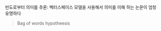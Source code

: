 


빈도로부터 의미를 추론: 벡터스페이스 모델을 사용해서 의미를 이해 하는 논문이 엄청 유명하다
> Bag of words hypotheesis

<!--stackedit_data:
eyJoaXN0b3J5IjpbMTExODU2NTQ5NV19
-->